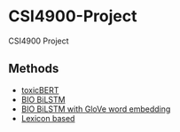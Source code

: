 # CSI4900-Project
CSI4900 Project

## Methods
* [toxicBERT](https://github.com/KaishuoWang/CSI4900-Project/tree/main/toxicBERT)
* [BIO BiLSTM](https://github.com/KaishuoWang/CSI4900-Project/tree/main/BIO_LSTM)
* [BIO BiLSTM with GloVe word embedding](https://github.com/KaishuoWang/CSI4900-Project/tree/main/BIO_LSTM_GloVe)
* [Lexicon based](https://github.com/KaishuoWang/CSI4900-Project/tree/main/Lexicon-based)